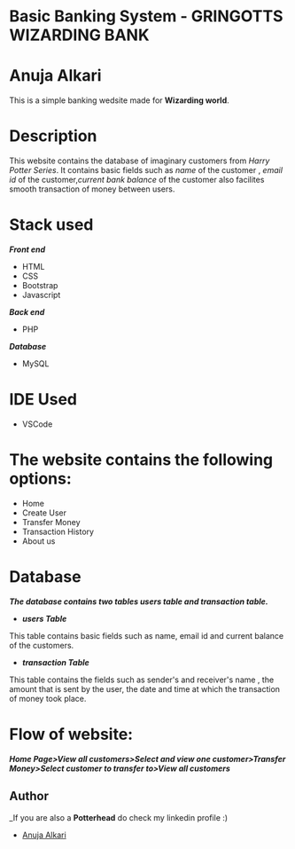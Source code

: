 # Basic Banking System - GRINGOTTS WIZARDING BANK
# Anuja Alkari
This is a simple banking wedsite made for **Wizarding world**.

# Description
This website contains the database of imaginary customers from _Harry Potter Series_. It contains basic fields such as _name_ of the customer , _email id_ of the customer,_current bank balance_ of the customer also facilites smooth transaction of money between users.
# Stack used
_**Front end**_
 - HTML
 - CSS
 - Bootstrap
 - Javascript


_**Back end**_
 - PHP


_**Database**_
 - MySQL

# IDE Used
- VSCode

# The website contains the following options:
- Home 
- Create User
- Transfer Money
- Transaction History
- About us

# Database
_**The database contains two tables users table and transaction table.**_

- _**users Table**_

This table contains basic fields such as name, email id and current balance of the customers.

- _**transaction Table**_

This table contains the fields such as sender's and receiver's name , the amount that is sent by the user, the date and time at which the transaction of money took place.

# Flow of website:
_**Home Page>View all customers>Select and view one customer>Transfer Money>Select customer to transfer to>View all customers**_

## Author
_If you are also a **Potterhead** do check my linkedin profile :) 
- [Anuja Alkari](https://www.linkedin.com/in/anuja-alkari-618b41217)
